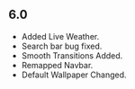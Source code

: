 ## 6.0
* Added Live Weather.
* Search bar bug fixed.
* Smooth Transitions Added.
* Remapped Navbar.
* Default Wallpaper Changed.
